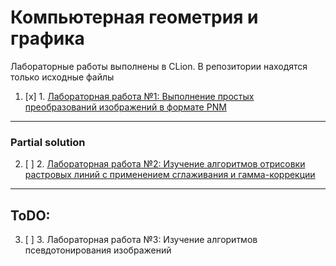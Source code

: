 # Компьютерная геометрия и графика
Лабораторные работы выполнены в CLion. В репозитории находятся только исходные файлы

1. [x] 1. [Лабораторная работа №1: Выполнение простых преобразований изображений в формате PNM](Lab_01/main.cpp)

---

### Partial solution

2. [ ] 2. [Лабораторная работа №2: Изучение алгоритмов отрисовки растровых линий с применением сглаживания и гамма-коррекции](Lab_02/main.cpp)

---

## ToDO:

3. [ ] 3. Лабораторная работа №3: Изучение алгоритмов псевдотонирования изображений
